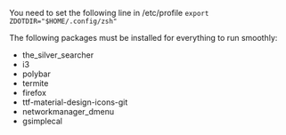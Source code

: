 You need to set the following line in /etc/profile
``` export ZDOTDIR="$HOME/.config/zsh" ```

The following packages must be installed for everything to run smoothly:
- the_silver_searcher
- i3
- polybar
- termite
- firefox
- ttf-material-design-icons-git
- networkmanager_dmenu
- gsimplecal

